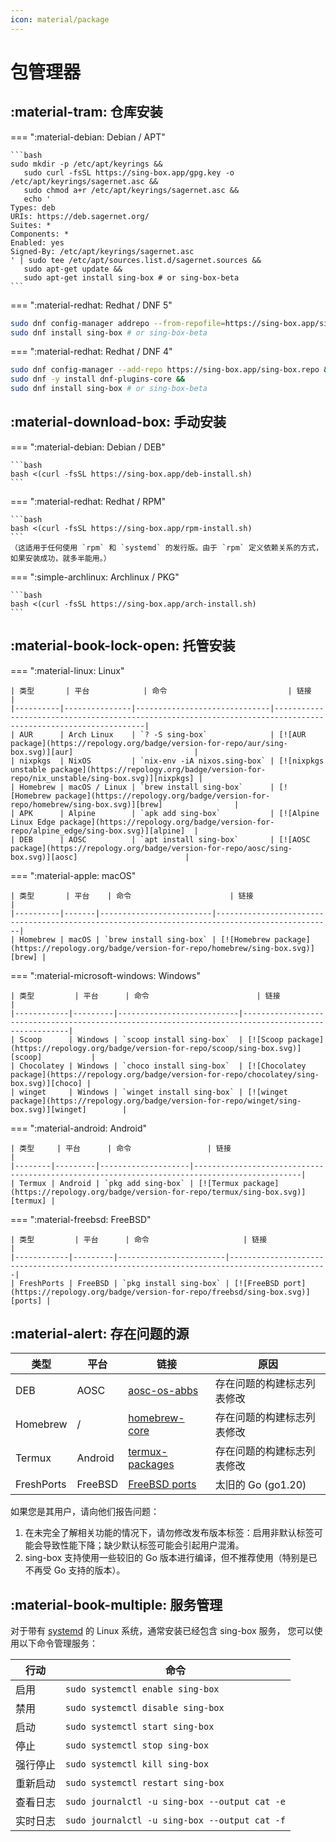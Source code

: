 ```yaml
---
icon: material/package
---
```


# 包管理器

## :material-tram: 仓库安装

=== ":material-debian: Debian / APT"

    ```bash
    sudo mkdir -p /etc/apt/keyrings &&
       sudo curl -fsSL https://sing-box.app/gpg.key -o /etc/apt/keyrings/sagernet.asc &&
       sudo chmod a+r /etc/apt/keyrings/sagernet.asc &&
       echo '
    Types: deb
    URIs: https://deb.sagernet.org/
    Suites: *
    Components: *
    Enabled: yes
    Signed-By: /etc/apt/keyrings/sagernet.asc
    ' | sudo tee /etc/apt/sources.list.d/sagernet.sources &&
       sudo apt-get update &&
       sudo apt-get install sing-box # or sing-box-beta
    ```

=== ":material-redhat: Redhat / DNF 5"

   ```bash
   sudo dnf config-manager addrepo --from-repofile=https://sing-box.app/sing-box.repo &&
   sudo dnf install sing-box # or sing-box-beta
   ```

=== ":material-redhat: Redhat / DNF 4"

   ```bash
   sudo dnf config-manager --add-repo https://sing-box.app/sing-box.repo &&
   sudo dnf -y install dnf-plugins-core &&
   sudo dnf install sing-box # or sing-box-beta
   ```

## :material-download-box: 手动安装

=== ":material-debian: Debian / DEB"

    ```bash
    bash <(curl -fsSL https://sing-box.app/deb-install.sh)
    ```

=== ":material-redhat: Redhat / RPM"

    ```bash
    bash <(curl -fsSL https://sing-box.app/rpm-install.sh)
    ```
    （这适用于任何使用 `rpm` 和 `systemd` 的发行版。由于 `rpm` 定义依赖关系的方式，如果安装成功，就多半能用。）

=== ":simple-archlinux: Archlinux / PKG"

    ```bash
    bash <(curl -fsSL https://sing-box.app/arch-install.sh)
    ```

## :material-book-lock-open: 托管安装

=== ":material-linux: Linux"

    | 类型       | 平台            | 命令                           | 链接                                                                                                            |
    |----------|---------------|------------------------------|---------------------------------------------------------------------------------------------------------------|
    | AUR      | Arch Linux    | `? -S sing-box`              | [![AUR package](https://repology.org/badge/version-for-repo/aur/sing-box.svg)][aur]                           |
    | nixpkgs  | NixOS         | `nix-env -iA nixos.sing-box` | [![nixpkgs unstable package](https://repology.org/badge/version-for-repo/nix_unstable/sing-box.svg)][nixpkgs] |
    | Homebrew | macOS / Linux | `brew install sing-box`      | [![Homebrew package](https://repology.org/badge/version-for-repo/homebrew/sing-box.svg)][brew]                |
    | APK      | Alpine        | `apk add sing-box`           | [![Alpine Linux Edge package](https://repology.org/badge/version-for-repo/alpine_edge/sing-box.svg)][alpine]  |
    | DEB      | AOSC          | `apt install sing-box`       | [![AOSC package](https://repology.org/badge/version-for-repo/aosc/sing-box.svg)][aosc]                        |

=== ":material-apple: macOS"

    | 类型       | 平台    | 命令                      | 链接                                                                                             |
    |----------|-------|-------------------------|------------------------------------------------------------------------------------------------|
    | Homebrew | macOS | `brew install sing-box` | [![Homebrew package](https://repology.org/badge/version-for-repo/homebrew/sing-box.svg)][brew] |

=== ":material-microsoft-windows: Windows"

    | 类型         | 平台      | 命令                        | 链接                                                                                                  |
    |------------|---------|---------------------------|-----------------------------------------------------------------------------------------------------|
    | Scoop      | Windows | `scoop install sing-box`  | [![Scoop package](https://repology.org/badge/version-for-repo/scoop/sing-box.svg)][scoop]           |
    | Chocolatey | Windows | `choco install sing-box`  | [![Chocolatey package](https://repology.org/badge/version-for-repo/chocolatey/sing-box.svg)][choco] |
    | winget     | Windows | `winget install sing-box` | [![winget package](https://repology.org/badge/version-for-repo/winget/sing-box.svg)][winget]        |

=== ":material-android: Android"

    | 类型     | 平台      | 命令                 | 链接                                                                                           |
    |--------|---------|--------------------|----------------------------------------------------------------------------------------------|
    | Termux | Android | `pkg add sing-box` | [![Termux package](https://repology.org/badge/version-for-repo/termux/sing-box.svg)][termux] |

=== ":material-freebsd: FreeBSD"

    | 类型         | 平台      | 命令                     | 链接                                                                                         |
    |------------|---------|------------------------|--------------------------------------------------------------------------------------------|
    | FreshPorts | FreeBSD | `pkg install sing-box` | [![FreeBSD port](https://repology.org/badge/version-for-repo/freebsd/sing-box.svg)][ports] |

## :material-alert: 存在问题的源

| 类型         | 平台      | 链接                                                                                        | 原因              |
|------------|---------|-------------------------------------------------------------------------------------------|-----------------|
| DEB        | AOSC    | [aosc-os-abbs](https://github.com/AOSC-Dev/aosc-os-abbs/tree/stable/app-network/sing-box) | 存在问题的构建标志列表修改   |
| Homebrew   | /       | [homebrew-core][brew]                                                                     | 存在问题的构建标志列表修改   |
| Termux     | Android | [termux-packages][termux]                                                                 | 存在问题的构建标志列表修改   |
| FreshPorts | FreeBSD | [FreeBSD ports][ports]                                                                    | 太旧的 Go (go1.20) |

如果您是其用户，请向他们报告问题：

1. 在未完全了解相关功能的情况下，请勿修改发布版本标签：启用非默认标签可能会导致性能下降；缺少默认标签可能会引起用户混淆。
2. sing-box 支持使用一些较旧的 Go 版本进行编译，但不推荐使用（特别是已不再受 Go 支持的版本）。

## :material-book-multiple: 服务管理

对于带有 [systemd][systemd] 的 Linux 系统，通常安装已经包含 sing-box 服务，
您可以使用以下命令管理服务：

| 行动   | 命令                                            |
|------|-----------------------------------------------|
| 启用   | `sudo systemctl enable sing-box`              |
| 禁用   | `sudo systemctl disable sing-box`             |
| 启动   | `sudo systemctl start sing-box`               |
| 停止   | `sudo systemctl stop sing-box`                |
| 强行停止 | `sudo systemctl kill sing-box`                |
| 重新启动 | `sudo systemctl restart sing-box`             |
| 查看日志 | `sudo journalctl -u sing-box --output cat -e` |
| 实时日志 | `sudo journalctl -u sing-box --output cat -f` |

[alpine]: https://pkgs.alpinelinux.org/packages?name=sing-box

[aur]: https://aur.archlinux.org/packages/sing-box

[nixpkgs]: https://github.com/NixOS/nixpkgs/blob/nixos-unstable/pkgs/tools/networking/sing-box/default.nix

[brew]: https://formulae.brew.sh/formula/sing-box

[choco]: https://chocolatey.org/packages/sing-box

[scoop]: https://github.com/ScoopInstaller/Main/blob/master/bucket/sing-box.json

[winget]: https://github.com/microsoft/winget-pkgs/tree/master/manifests/s/SagerNet/sing-box

[termux]: https://github.com/termux/termux-packages/tree/master/packages/sing-box

[ports]: https://www.freshports.org/net/sing-box

[aosc]: https://packages.aosc.io/packages/sing-box

[systemd]: https://systemd.io/
